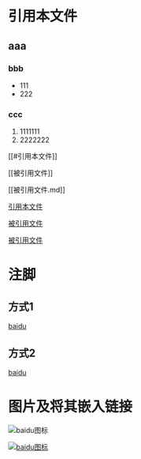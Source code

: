 # 引用本文件

## aaa

### bbb

- 111
- 222

### ccc

1. 1111111
2. 2222222

[[#引用本文件]]

[[被引用文件]]

[[被引用文件.md]]

[引用本文件](#引用本文件)

[被引用文件](被引用文件)

[被引用文件](被引用文件.md)

# 注脚

## 方式1

[baidu](https://www.baidu.com)

## 方式2

[baidu][baidu]

[baidu]: https://www.baidu.com

# 图片及将其嵌入链接

![baidu图标](https://seopic.699pic.com/photo/50164/3854.jpg_wh1200.jpg)

[![baidu图标](https://seopic.699pic.com/photo/50164/3854.jpg_wh1200.jpg)](https://v.qq.com/)
